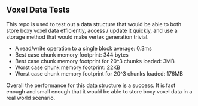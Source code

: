 ## Voxel Data Tests

This repo is used to test out a data structure that would be able to both store boxy voxel data efficiently, access / update it quickly, and use a storage method that would make vertex generation trivial.

-   A read/write operation to a single block average: 0.3ms
-   Best case chunk memory footprint: 344 bytes
-   Best case chunk memory footprint for 20^3 chunks loaded: 3MB
-   Worst case chunk memory footprint: 22KB
-   Worst case chunk memory footprint for 20^3 chunks loaded: 176MB

Overall the performance for this data structure is a success. It is fast enough and small enough that it would be able to store boxy voxel data in a real world scenario.
